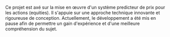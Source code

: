 Ce projet est axé sur la mise en œuvre d'un système predicteur de prix pour les actions (equities). Il s'appuie sur une approche technique innovante et rigoureuse de conception. Actuellement, le développement a été mis en pause afin de permettre un gain d'expérience et d'une meilleure compréhension du sujet.